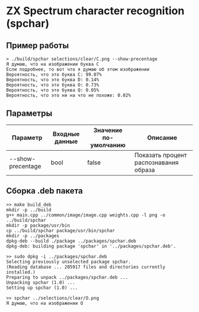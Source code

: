 # ZX Spectrum character recognition (spchar)

## Пример работы

```
> ./build/spchar selections/clear/C.png --show-precentage
Я думаю, что на изображении буква C
Если подробнее, то вот что я думаю об этом изображении
Вероятность, что это буква C: 99.07%
Вероятность, что это буква D: 0.14%
Вероятность, что это буква O: 0.73%
Вероятность, что это буква Q: 0.05%
Вероятность, что это ни на что не похоже: 0.02%
```

## Параметры

| Параметр          | Входные данные | Значение по-умолчанию | Описание                              |
| ----------------- | -------------- | --------------------- | ------------------------------------- |
| --show-precentage | bool           | false                 | Показать процент распознавания образа |

## Сборка .deb пакета

```
>> make build_deb
mkdir -p ../build
g++ main.cpp ../common/image/image.cpp weights.cpp -l png -o ../build/spchar
mkdir -p package/usr/bin
cp ../build/spchar package/usr/bin/spchar
mkdir -p ../packages
dpkg-deb --build ./package ../packages/spchar.deb
dpkg-deb: building package 'spchar' in '../packages/spchar.deb'.

>> sudo dpkg -i ../packages/spchar.deb
Selecting previously unselected package spchar.
(Reading database ... 205917 files and directories currently installed.)
Preparing to unpack ../packages/spchar.deb ...
Unpacking spchar (1.0) ...
Setting up spchar (1.0) ...

>> spchar ../selections/clear/O.png
Я думаю, что на изображении O
```
